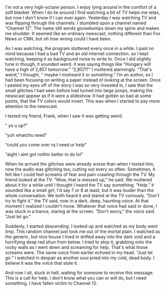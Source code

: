 I'm not a very high-octane person. I enjoy lying around in the comfort of a soft blanket. When I do lie around I find watching a bit of TV helps me relax, but now I don't know if I can ever again. Yesterday I was watching TV and was flipping through the channels. I stumbled upon a channel named “Channel 12”. The name still sends goosebumps down my spine and makes me shudder. It seemed like an ordinary newscast, nothing different than Fox News or CNN, but oh how wrong could I have been.

As I was watching, the program stuttered every once in a while. I paid no mind because I had a bad TV and an old internet connection. so I kept watching, keeping it as background noise to write to. Once I did slightly tune in though, it sounded weird. it was saying things like “Hungary will have a high of 2,857 tomorrow.” “2,857!?” I muttered alarmingly. “That's weird,” I thought, “ maybe I misheard it or something.” I’m an author, so I had been focusing on writing a paper instead of looking at the screen. Once I peeled my eyes off of the story I was so very invested in, I saw that the small glitches I had seen before had turned into large jumps, making the newscast appear as if it were a slideshow. It had gotten so bad at some points, that the TV colors would invert. This was when I started to pay more attention to the newscast.

 I texted my friend, Frank, when I saw it was getting weird.

“ yo u up?”

“yuh whatchu need”

“could you come over rq I need ur help”

“aight i aint got nothin better to do lol”

When he arrived the glitches were already worse than when I texted him, now the audio was glitching too, cutting out every so often. Sometimes, it felt like I could feel screams of fear and pain crawling through the TV. My friend looked at the TV. “Wow, that is messed up,” he said. We muttered about it for a while until I thought I heard the TV say something. “Help.” it sounded like a small girl, I'd say 7 or 8 at least, but it was louder than the whole conversation. We both heard it and stared at the TV curiously. “Don't try to fight it.” the TV said, now in a dark, deep, haunting voice. At that moment I realized I couldn't move. Whatever that voice had said or done, I was stuck in a trance, staring at the screen. “Don't worry,” the voice said. “Just let go.”

Suddenly, I started descending. I looked up and watched as my body went limp. This random channel just took me out of the mortal plain. I watched as the generic, but nice house I lived in drifted away into the dark void and a horrifying deep red shun from below. I tried to stop it, grabbing onto the rocky walls as I went down and screaming for help. That's what those screams were. The same voice from earlier echoed in my head. “Just let go.” I watched in despair as another soul pried into my cold, dead body. I believe it was the voice that stole it.

And now I sit, stuck in hell, waiting for someone to receive this message. This is a call for help. I don't know what you can or will do, but I need something. I have fallen victim to Channel 12.
